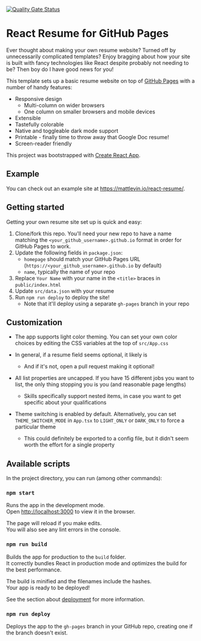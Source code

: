 [![Quality Gate Status](https://sonarcloud.io/api/project_badges/measure?project=rocijf28_react-resume&metric=alert_status)](https://sonarcloud.io/summary/new_code?id=rocijf28_react-resume)

# React Resume for GitHub Pages

Ever thought about making your own resume website? Turned off by unnecessarily complicated templates? Enjoy bragging about how your site is
built with fancy technologies like React despite probably not needing to be? Then boy do I have good news for you!

This template sets up a basic resume website on top of [GitHub Pages](https://pages.github.com/) with a number of handy features:

* Responsive design
    * Multi-column on wider browsers
    * One column on smaller browsers and mobile devices
* Extensible
* Tastefully colorable
* Native and toggleable dark mode support
* Printable - finally time to throw away that Google Doc resume!
* Screen-reader friendly

This project was bootstrapped with [Create React App](https://github.com/facebook/create-react-app).

## Example

You can check out an example site at https://mattlevin.io/react-resume/.

## Getting started

Getting your own resume site set up is quick and easy:

1. Clone/fork this repo. You'll need your new repo to have a name matching the `<your_github_username>.github.io` format 
in order for GitHub Pages to work.
2. Update the following fields in `package.json`:
    * `homepage` should match your GitHub Pages URL (`https://<your_github_username>.github.io` by default)
    * `name`, typically the name of your repo
3. Replace `Your Name` with your name in the `<title>` braces in `public/index.html` 
3. Update `src/data.json` with your resume
4. Run `npm run deploy` to deploy the site! 
    * Note that it'll deploy using a separate `gh-pages` branch in your repo

## Customization

* The app supports light color theming. You can set your own color choices 
    by editing the CSS variables at the top of `src/App.css`

* In general, if a resume field seems optional, it likely is
    * And if it's not, open a pull request making it optional!

* All list properties are uncapped. If you have 15 different jobs you want to list, 
the only thing stopping you is you (and reasonable page lengths)
    * Skills specifically support nested items, in case you want to get specific about your qualifications

* Theme switching is enabled by default. Alternatively, you can set `THEME_SWITCHER_MODE` 
    in `App.tsx` to `LIGHT_ONLY` or `DARK_ONLY` to force a particular theme
    * This could definitely be exported to a config file, but it didn't seem worth the effort
        for a single property

## Available scripts

In the project directory, you can run (among other commands):

### `npm start`

Runs the app in the development mode.\
Open [http://localhost:3000](http://localhost:3000) to view it in the browser.

The page will reload if you make edits.\
You will also see any lint errors in the console.

### `npm run build`

Builds the app for production to the `build` folder.\
It correctly bundles React in production mode and optimizes the build for the best performance.

The build is minified and the filenames include the hashes.\
Your app is ready to be deployed!

See the section about [deployment](https://facebook.github.io/create-react-app/docs/deployment) for more information.

### `npm run deploy`

Deploys the app to the `gh-pages` branch in your GitHub repo, creating one 
if the branch doesn't exist. 
